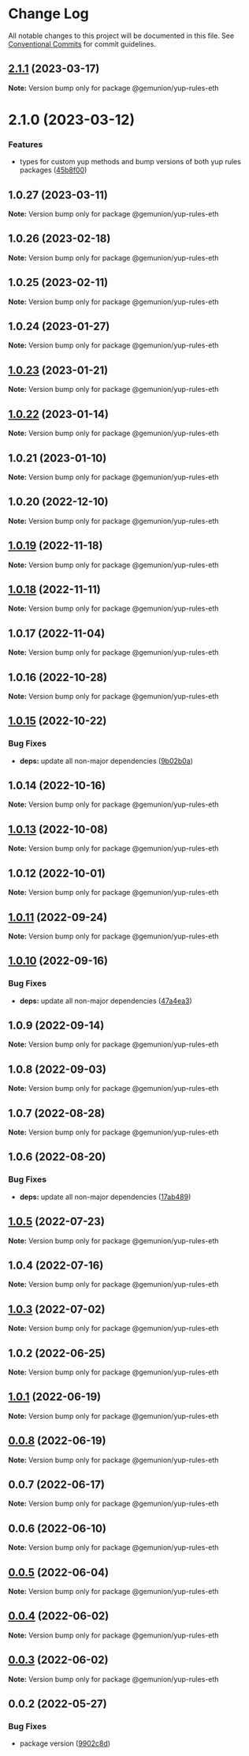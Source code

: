 # Change Log

All notable changes to this project will be documented in this file.
See [Conventional Commits](https://conventionalcommits.org) for commit guidelines.

## [2.1.1](https://github.com/gemunion/common-packages/compare/@gemunion/yup-rules-eth@2.1.0...@gemunion/yup-rules-eth@2.1.1) (2023-03-17)

**Note:** Version bump only for package @gemunion/yup-rules-eth

# 2.1.0 (2023-03-12)

### Features

- types for custom yup methods and bump versions of both yup rules packages ([45b8f00](https://github.com/gemunion/common-packages/commit/45b8f00dfa111827da01283d18499ffb7c877d96))

## 1.0.27 (2023-03-11)

**Note:** Version bump only for package @gemunion/yup-rules-eth

## 1.0.26 (2023-02-18)

**Note:** Version bump only for package @gemunion/yup-rules-eth

## 1.0.25 (2023-02-11)

**Note:** Version bump only for package @gemunion/yup-rules-eth

## 1.0.24 (2023-01-27)

**Note:** Version bump only for package @gemunion/yup-rules-eth

## [1.0.23](https://github.com/gemunion/common-packages/compare/@gemunion/yup-rules-eth@1.0.22...@gemunion/yup-rules-eth@1.0.23) (2023-01-21)

**Note:** Version bump only for package @gemunion/yup-rules-eth

## [1.0.22](https://github.com/gemunion/common-packages/compare/@gemunion/yup-rules-eth@1.0.21...@gemunion/yup-rules-eth@1.0.22) (2023-01-14)

**Note:** Version bump only for package @gemunion/yup-rules-eth

## 1.0.21 (2023-01-10)

**Note:** Version bump only for package @gemunion/yup-rules-eth

## 1.0.20 (2022-12-10)

**Note:** Version bump only for package @gemunion/yup-rules-eth

## [1.0.19](https://github.com/gemunion/common-packages/compare/@gemunion/yup-rules-eth@1.0.18...@gemunion/yup-rules-eth@1.0.19) (2022-11-18)

**Note:** Version bump only for package @gemunion/yup-rules-eth

## [1.0.18](https://github.com/gemunion/common-packages/compare/@gemunion/yup-rules-eth@1.0.17...@gemunion/yup-rules-eth@1.0.18) (2022-11-11)

**Note:** Version bump only for package @gemunion/yup-rules-eth

## 1.0.17 (2022-11-04)

**Note:** Version bump only for package @gemunion/yup-rules-eth

## 1.0.16 (2022-10-28)

**Note:** Version bump only for package @gemunion/yup-rules-eth

## [1.0.15](https://github.com/gemunion/common-packages/compare/@gemunion/yup-rules-eth@1.0.14...@gemunion/yup-rules-eth@1.0.15) (2022-10-22)

### Bug Fixes

- **deps:** update all non-major dependencies ([9b02b0a](https://github.com/gemunion/common-packages/commit/9b02b0a4873923a4292e6af2e14c1d2197b643e8))

## 1.0.14 (2022-10-16)

**Note:** Version bump only for package @gemunion/yup-rules-eth

## [1.0.13](https://github.com/gemunion/common-packages/compare/@gemunion/yup-rules-eth@1.0.12...@gemunion/yup-rules-eth@1.0.13) (2022-10-08)

**Note:** Version bump only for package @gemunion/yup-rules-eth

## 1.0.12 (2022-10-01)

**Note:** Version bump only for package @gemunion/yup-rules-eth

## [1.0.11](https://github.com/gemunion/common-packages/compare/@gemunion/yup-rules-eth@1.0.10...@gemunion/yup-rules-eth@1.0.11) (2022-09-24)

**Note:** Version bump only for package @gemunion/yup-rules-eth

## [1.0.10](https://github.com/gemunion/common-packages/compare/@gemunion/yup-rules-eth@1.0.9...@gemunion/yup-rules-eth@1.0.10) (2022-09-16)

### Bug Fixes

- **deps:** update all non-major dependencies ([47a4ea3](https://github.com/gemunion/common-packages/commit/47a4ea3eda898fdc5b67c6fc73fc6e8ee90ca55d))

## 1.0.9 (2022-09-14)

**Note:** Version bump only for package @gemunion/yup-rules-eth

## 1.0.8 (2022-09-03)

**Note:** Version bump only for package @gemunion/yup-rules-eth

## 1.0.7 (2022-08-28)

**Note:** Version bump only for package @gemunion/yup-rules-eth

## 1.0.6 (2022-08-20)

### Bug Fixes

- **deps:** update all non-major dependencies ([17ab489](https://github.com/gemunion/common-packages/commit/17ab4898f95628fa11aad359f272510afe5a784e))

## [1.0.5](https://github.com/gemunion/common-packages/compare/@gemunion/yup-rules-eth@1.0.4...@gemunion/yup-rules-eth@1.0.5) (2022-07-23)

**Note:** Version bump only for package @gemunion/yup-rules-eth

## 1.0.4 (2022-07-16)

**Note:** Version bump only for package @gemunion/yup-rules-eth

## [1.0.3](https://github.com/gemunion/common-packages/compare/@gemunion/yup-rules-eth@1.0.2...@gemunion/yup-rules-eth@1.0.3) (2022-07-02)

**Note:** Version bump only for package @gemunion/yup-rules-eth

## 1.0.2 (2022-06-25)

**Note:** Version bump only for package @gemunion/yup-rules-eth

## [1.0.1](https://github.com/gemunion/common-packages/compare/@gemunion/yup-rules-eth@0.0.8...@gemunion/yup-rules-eth@1.0.1) (2022-06-19)

**Note:** Version bump only for package @gemunion/yup-rules-eth

## [0.0.8](https://github.com/gemunion/common-packages/compare/@gemunion/yup-rules-eth@0.0.7...@gemunion/yup-rules-eth@0.0.8) (2022-06-19)

**Note:** Version bump only for package @gemunion/yup-rules-eth

## 0.0.7 (2022-06-17)

**Note:** Version bump only for package @gemunion/yup-rules-eth

## 0.0.6 (2022-06-10)

**Note:** Version bump only for package @gemunion/yup-rules-eth

## [0.0.5](https://github.com/gemunion/common-packages/compare/@gemunion/yup-rules-eth@0.0.4...@gemunion/yup-rules-eth@0.0.5) (2022-06-04)

**Note:** Version bump only for package @gemunion/yup-rules-eth

## [0.0.4](https://github.com/gemunion/common-packages/compare/@gemunion/yup-rules-eth@0.0.3...@gemunion/yup-rules-eth@0.0.4) (2022-06-02)

**Note:** Version bump only for package @gemunion/yup-rules-eth

## [0.0.3](https://github.com/gemunion/common-packages/compare/@gemunion/yup-rules-eth@0.0.2...@gemunion/yup-rules-eth@0.0.3) (2022-06-02)

**Note:** Version bump only for package @gemunion/yup-rules-eth

## 0.0.2 (2022-05-27)

### Bug Fixes

- package version ([9902c8d](https://github.com/gemunion/common-packages/commit/9902c8da6afeb2a34e695c1cbdc2924d19beb27e))
